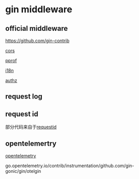 # gin middleware

## official middleware

<https://github.com/gin-contrib>

[cors](https://github.com/gin-contrib/cors)

[pprof](https://github.com/gin-contrib/pprof)

[i18n](https://github.com/gin-contrib/i18n)

[authz](https://github.com/gin-contrib/authz)

## request log

## request id

部分代码来自于[requestid](https://github.com/gin-contrib/requestid)

## opentelemertry
[opentelemetry](https://github.com/open-telemetry/opentelemetry-go-contrib)

go.opentelemetry.io/contrib/instrumentation/github.com/gin-gonic/gin/otelgin
